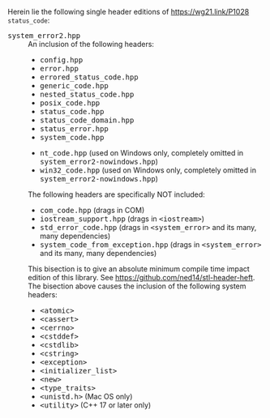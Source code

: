 Herein lie the following single header editions of https://wg21.link/P1028 `status_code`:

<dl>
  <dt><tt>system_error2.hpp</tt></dt>
  <dd>An inclusion of the following headers:
  
  <ul>
  <li><tt>config.hpp</tt>
  <li><tt>error.hpp</tt>
  <li><tt>errored_status_code.hpp</tt>
  <li><tt>generic_code.hpp</tt>
  <li><tt>nested_status_code.hpp</tt>
  <li><tt>posix_code.hpp</tt>
  <li><tt>status_code.hpp</tt>
  <li><tt>status_code_domain.hpp</tt>
  <li><tt>status_error.hpp</tt>
  <li><tt>system_code.hpp</tt>
  </ul>
  <ul>
  <li><tt>nt_code.hpp</tt> (used on Windows only, completely omitted in <tt>system_error2-nowindows.hpp</tt>)
  <li><tt>win32_code.hpp</tt> (used on Windows only, completely omitted in <tt>system_error2-nowindows.hpp</tt>)
  </ul>
  
  The following headers are specifically NOT included:
  
  <ul>
  <li><tt>com_code.hpp</tt> (drags in COM)
  <li><tt>iostream_support.hpp</tt> (drags in <tt>&lt;iostream&gt;</tt>)
  <li><tt>std_error_code.hpp</tt> (drags in <tt>&lt;system_error&gt;</tt> and its many, many dependencies)
  <li><tt>system_code_from_exception.hpp</tt> (drags in <tt>&lt;system_error&gt;</tt> and its many, many dependencies)
  </ul>
  
  This bisection is to give an absolute minimum compile time
  impact edition of this library. See https://github.com/ned14/stl-header-heft.
  The bisection above causes the inclusion of the following system headers:
  
  <ul>
  <li><tt>&lt;atomic&gt;</tt>
  <li><tt>&lt;cassert&gt;</tt>
  <li><tt>&lt;cerrno&gt;</tt>
  <li><tt>&lt;cstddef&gt;</tt>
  <li><tt>&lt;cstdlib&gt;</tt>
  <li><tt>&lt;cstring&gt;</tt>
  <li><tt>&lt;exception&gt;</tt>
  <li><tt>&lt;initializer_list&gt;</tt>
  <li><tt>&lt;new&gt;</tt>
  <li><tt>&lt;type_traits&gt;</tt>
  <li><tt>&lt;unistd.h&gt;</tt> (Mac OS only)
  <li><tt>&lt;utility&gt;</tt> (C++ 17 or later only)
  </ul>

  </dd>
</dl>

